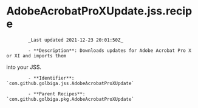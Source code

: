 # AdobeAcrobatProXUpdate.jss.recipe

            _Last updated 2021-12-23 20:01:50Z_

            - **Description**: Downloads updates for Adobe Acrobat Pro X or XI and imports them 
into your JSS.

            - **Identifier**: `com.github.golbiga.jss.AdobeAcrobatProXUpdate`

            - **Parent Recipes**: `com.github.golbiga.pkg.AdobeAcrobatProXUpdate`
